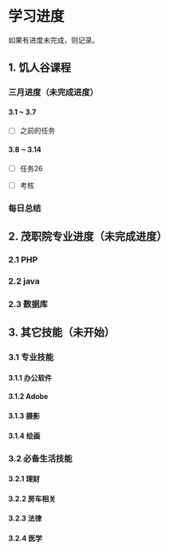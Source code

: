 # 学习进度

如果有进度未完成，则记录。

## 1. 饥人谷课程

### 三月进度（未完成进度）

#### 3.1  ~ 3.7

- [ ] 之前的任务

#### 3.8 ~ 3.14

- [ ] 任务26
- [ ] 考核



### 每日总结





## 2. 茂职院专业进度（未完成进度）

### 2.1 PHP

### 2.2 java

### 2.3 数据库





## 3. 其它技能（未开始）

### 3.1 专业技能

#### 3.1.1 办公软件

#### 3.1.2 Adobe

#### 3.1.3 摄影

#### 3.1.4 绘画



### 3.2 必备生活技能

#### 3.2.1 理财

#### 3.2.2 房车相关

#### 3.2.3 法律

#### 3.2.4 医学

